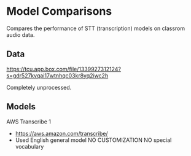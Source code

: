 # Model Comparisons

Compares the performance of STT (transcription) models on classrom audio data.

## Data

https://tcu.app.box.com/file/1339927312124?s=gdr527kvqai17wtnhqc03kr8yq2iwc2h

Completely unprocessed. 

## Models

AWS Transcribe 1
- https://aws.amazon.com/transcribe/
- Used English general model
    NO CUSTOMIZATION 
    NO special vocabulary
    